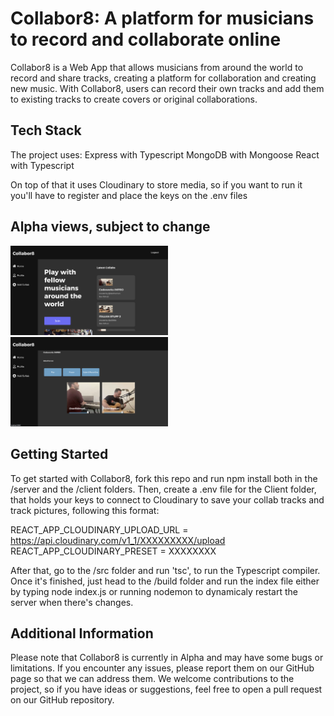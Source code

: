# Collabor8: A platform for musicians to record and collaborate online

Collabor8 is a Web App that allows musicians from around the world to record and share tracks, creating a platform for collaboration and creating new music. With Collabor8, users can record their own tracks and add them to existing tracks to create covers or original collaborations.

## Tech Stack

The project uses: 
Express with Typescript
MongoDB with Mongoose
React with Typescript 

On top of that it uses Cloudinary to store media, so if you want to run it you'll have to register and place the keys on the .env files

## Alpha views, subject to change

<p>
  <img src="client/public/home.png" width="50%">
  <img src="client/public/collab.png" width="50%">
</p>

## Getting Started

To get started with Collabor8, fork this repo and run npm install both in the /server and the /client folders.
Then, create a .env file for the Client folder, that holds your keys to connect to Cloudinary to save your collab tracks and track pictures, following this format:

REACT_APP_CLOUDINARY_UPLOAD_URL = https://api.cloudinary.com/v1_1/XXXXXXXXX/upload <br>
REACT_APP_CLOUDINARY_PRESET = XXXXXXXX

After that, go to the /src folder and run 'tsc', to run the Typescript compiler. Once it's finished, just head to the /build folder and run the index file either by typing node index.js or running nodemon to dynamicaly restart the server when there's changes.

## Additional Information

Please note that Collabor8 is currently in Alpha and may have some bugs or limitations. If you encounter any issues, please report them on our GitHub page so that we can address them. We welcome contributions to the project, so if you have ideas or suggestions, feel free to open a pull request on our GitHub repository.
